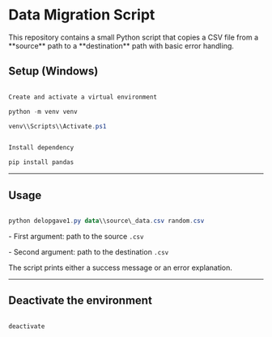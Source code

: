 # Data Migration Script


This repository contains a small Python script that copies a CSV file from a \*\*source\*\* path to a \*\*destination\*\* path with basic error handling.


## Setup (Windows)

 ```powershell

Create and activate a virtual environment

python -m venv venv

venv\\Scripts\\Activate.ps1


Install dependency

pip install pandas

```



---


## Usage

```powershell

python delopgave1.py data\\source\_data.csv random.csv

```



\- First argument: path to the source `.csv`

\- Second argument: path to the destination `.csv`



The script prints either a success message or an error explanation.



---



## Deactivate the environment


```powershell

deactivate

```
